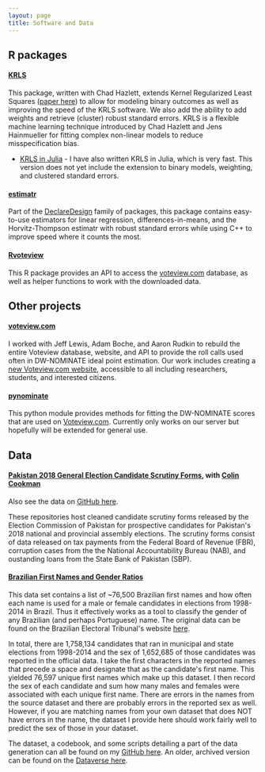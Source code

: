 ```yaml
---
layout: page
title: Software and Data
---
```


## R packages

#### [KRLS](https://github.com/lukesonnet/KRLS)

This package, written with Chad Hazlett, extends Kernel Regularized Least Squares ([paper here](http://www.stanford.edu/~jhain/Paper/PA2014a.pdf)) to allow for modeling binary outcomes as well as improving the speed of the KRLS software. We also add the ability to add weights and retrieve (cluster) robust standard errors. KRLS is a flexible machine learning technique introduced by Chad Hazlett and Jens Hainmueller for fitting complex non-linear models to reduce misspecification bias.

* [KRLS in Julia](https://github.com/lukesonnet/KRLS.jl) - I have also written KRLS in Julia, which is very fast. This version does not yet include the extension to binary models, weighting, and clustered standard errors.

#### [estimatr](estimatr.declaredesign.org)

Part of the [DeclareDesign](http://declaredesign.org/) family of packages, this package contains easy-to-use estimators for linear regression, differences-in-means, and the Horvitz-Thompson estimatr with robust standard errors while using C++ to improve speed where it counts the most.

#### [Rvoteview](https://github.com/voteview/Rvoteview)

This R package provides an API to access the [voteview.com](voteview.com) database, as well as helper functions to work with the downloaded data.

## Other projects

#### [voteview.com](https://voteview.com)

I worked with Jeff Lewis, Adam Boche, and Aaron Rudkin to rebuild the entire Voteview database, website, and API to provide the roll calls used often in DW-NOMINATE ideal point estimation. Our work includes creating a [new Voteview.com website](https://voteview.com), accessible to all including researchers, students, and interested citizens.

#### [pynominate](https://github.com/lukesonnet/pynominate)

This python module provides methods for fitting the DW-NOMINATE scores that are used on [Voteview.com](https://voteview.com). Currently only works on our server but hopefully will be extended for general use.

## Data

#### [Pakistan 2018 General Election Candidate Scrutiny Forms](https://doi.org/10.7910/DVN/PX8JKY), with [Colin Cookman](https://colincookman.wordpress.com/)

Also see the data on [GitHub here](https://github.com/colincookman/pakistan_candidate_scrutiny_18).

These repositories host cleaned candidate scrutiny forms released by the Election Commission of Pakistan for prospective candidates for Pakistan's 2018 national and provincial assembly elections. The scrutiny forms consist of data released on tax payments from the Federal Board of Revenue (FBR), corruption cases from the the National Accountability Bureau (NAB), and oustanding loans from the State Bank of Pakistan (SBP).

#### [Brazilian First Names and Gender Ratios](https://github.com/lukesonnet/brazilNames)

This data set contains a list of ~76,500 Brazilian first names and how often each name is used for a male or female candidates in elections from 1998-2014 in Brazil. Thus it effectively works as a tool to classify the gender of any Brazilian (and perhaps Portuguese) name. The original data can be found on the Brazilian Electoral Tribunal's website [here](http://www.tse.jus.br/hotSites/pesquisas-eleitorais/candidatos.html).

In total, there are 1,758,134 candidates that ran in municipal and state elections from 1998-2014 and the sex of 1,652,685 of those candidates was reported in the official data. I take the first characters in the reported names that precede a space and designate that as the candidate's first name. This yielded 76,597 unique first names which make up this dataset. I then record the sex of each candidate and sum how many males and females were associated with each unique first name. There are errors in the names from the source dataset and there are probably errors in the reported sex as well. However, if you are matching names from your own dataset that does NOT have errors in the name, the dataset I provide here should work fairly well to predict the sex of those in your dataset.

The dataset, a codebook, and some scripts detailing a part of the data generation can all be found on my [GitHub here](https://github.com/lukesonnet/brazilNames). An older, archived version can be found on the [Dataverse here](https://dataverse.harvard.edu/dataset.xhtml?persistentId=doi:10.7910/DVN/ORH029).
